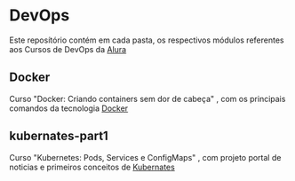 # DevOps

Este reposítório contém em cada pasta, os respectivos módulos referentes aos Cursos de DevOps da [Alura](https://cursos.alura.com.br/) 

## Docker

Curso "Docker: Criando containers sem dor de cabeça" , com os principais comandos da tecnologia [Docker](https://cursos.alura.com.br/course/docker-e-docker-compose) 

## kubernates-part1

Curso "Kubernetes: Pods, Services e ConfigMaps" , com projeto portal de noticias e primeiros conceitos de [Kubernates](https://cursos.alura.com.br/course/kubernetes-pods-services-configmap) 
